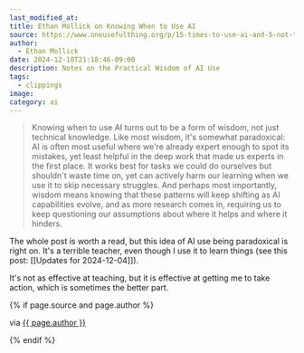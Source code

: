 ```yaml
---
last_modified_at: 
title: Ethan Mollick on Knowing When to Use AI
source: https://www.oneusefulthing.org/p/15-times-to-use-ai-and-5-not-to
author:
  - Ethan Mollick
date: 2024-12-10T21:18:46-09:00
description: Notes on the Practical Wisdom of AI Use
tags:
  - clippings
image: 
category: ai
---
```

> Knowing when to use AI turns out to be a form of wisdom, not just technical knowledge. Like most wisdom, it's somewhat paradoxical: AI is often most useful where we're already expert enough to spot its mistakes, yet least helpful in the deep work that made us experts in the first place. It works best for tasks we could do ourselves but shouldn't waste time on, yet can actively harm our learning when we use it to skip necessary struggles. And perhaps most importantly, wisdom means knowing that these patterns will keep shifting as AI capabilities evolve, and as more research comes in, requiring us to keep questioning our assumptions about where it helps and where it hinders.

The whole post is worth a read, but this idea of AI use being paradoxical is right on. It's a terrible teacher, even though I use it to learn things (see this post: [[Updates for 2024-12-04]]). 

It's not as effective at teaching, but it is effective at getting me to take action, which is sometimes the better part. 

{% if page.source and page.author %}
  <p>via <a href="{{ page.source }}">{{ page.author }}</a></p>
{% endif %}